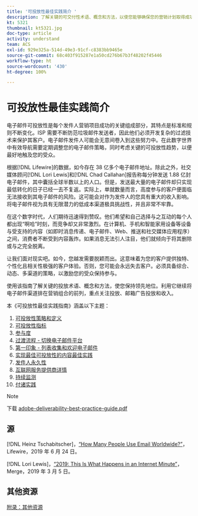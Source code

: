 ```yaml
---
title: '可投放性最佳实践简介 '
description: 了解关键的可交付性术语、概念和方法，以使您能够确保您的营销计划取得成功。
kt: 5321
thumbnail: kt5321.jpg
doc-type: article
activity: understand
team: ACS
exl-id: 929e325a-514d-49e3-91cf-c8383bb9465e
source-git-commit: 68c403f915287e1a50cd276b67b3f48202f45446
workflow-type: ht
source-wordcount: '430'
ht-degree: 100%

---
```


# 可投放性最佳实践简介

电子邮件可投放性是每个发件人营销项目成功的关键组成部分，其特点是标准和规则不断变化。ISP 需要不断防范垃圾邮件发送者，因此他们必须开发复杂的过滤技术来保护其客户。电子邮件发件人可能会无意间卷入到这些努力中。在此数字世界中有效导航需要定期调整您的电子邮件策略，同时考虑关键的可投放性趋势，以便最好地触及您的受众。

根据[!DNL Lifewire]的数据，如今存在 38 亿多个电子邮件地址。除此之外，社交媒体顾问[!DNL Lori Lewis]和[!DNL Chad Callahan]报告称每分钟发送 1.88 亿封电子邮件，其中囊括全球半数以上的人口。但是，发送最大量的电子邮件却只实现最低转化的日子已经一去不复返。实际上，单就数量而言，高度参与的客户便面临无法接收到其电子邮件的风险。这可能会对作为发件人的您具有重大的收入影响。将电子邮件视为具有无限潜力的低成本渠道极具挑战性，并且非常不牢靠。

在这个数字时代，人们期待迅速得到赞叹。他们希望和自己选择与之互动的每个人都出现“啊哈”时刻，而竞争却又非常激烈。在计算机、手机和智能家用设备等设备与受支持的内容（如即时消息传递、电子邮件、Web、推送和社交媒体应用程序）之间，消费者不断受到内容轰炸。如果消息无法引人注目，他们就倾向于将其删除或与之完全脱离。

让我们面对现实吧。如今，您越发需要脱颖而出。这意味着为您的客户提供独特、个性化且相关性极强的客户体验。否则，您可能会永远失去客户。必须具备综合、动态、多渠道的策略，以激励您的受众保持参与。

使用该指南了解关键的投放术语、概念和方法，使您保持领先地位。利用它继续将电子邮件渠道排在营销组合的前列，重点关注投放、邮箱广告投放和收入。

本《可投放性最佳实践指南》涵盖以下主题：

1. [可投放性策略和定义](/help/deliverability-strategy-and-definition.md)
2. [可投放性指标](/help/metrics/metrics-overview.md)
3. [参与度](/help/engagement.md)
4. [过渡流程 - 切换电子邮件平台](/help/transition-process/switching-email-platforms.md)
5. [第一印象 - 列表收集和欢迎电子邮件](/help/first-impressions/address-collection-and-list-growth.md)
6. [实现最佳可投放性的内容最佳实践](/help/content-best-practices-for-optimal-delivery.md)
7. [发件人永久性](/help/sender-permanence.md)
8. [互联网服务提供商详情](/help/internet-service-provider-specifics/overview.md)
9. [持续监测](/help/ongoing-monitoring.md)
10. [付诸实践](/help/putting-it-in-practice.md)

>[!NOTE]
>
>下载 [adobe-deliverability-best-practice-guide.pdf](/help/assets/adobe-deliverability-best-practice-guide.pdf)

## 源

[!DNL Heinz Tschabitscher]，[“How Many People Use Email Worldwide?”](https://www.lifewire.com/how-many-email-users-are-there-1171213)，Lifewire，2019 年 6 月 24 日。

[!DNL Lori Lewis]，[“2019: This Is What Happens in an Internet Minute”](https://www.allaccess.com/merge/archive/29580/2019-this-is-what-happens-in-an-internet-minute)，Merge，2019 年 3 月 5 日。

## 其他资源

[附录：其他资源](/help/additional-resources/general-resources.md)
